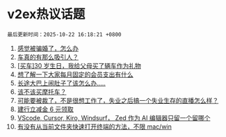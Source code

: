 # v2ex热议话题

`最后更新时间：2025-10-22 16:18:21 +0800`

1. [感觉被骗婚了，怎么办](https://www.v2ex.com/t/1167477)
1. [车真的有那么吸引人？](https://www.v2ex.com/t/1167462)
1. [[买车]30 岁生日，我给父母买了辆车作为礼物](https://www.v2ex.com/t/1167395)
1. [想了解一下大家每月固定的会员支出有什么](https://www.v2ex.com/t/1167457)
1. [长途大巴上闹肚子了该怎么办.....](https://www.v2ex.com/t/1167499)
1. [该不该买摩托车？](https://www.v2ex.com/t/1167374)
1. [可能要被裁了，不是很想工作了，失业之后搞一个失业生存的直播怎么样？](https://www.v2ex.com/t/1167467)
1. [建行立减金 6 元领取](https://www.v2ex.com/t/1167464)
1. [VScode, Cursor, Kiro, Windsurf， Zed 作为 AI 编辑器只留一个留哪个](https://www.v2ex.com/t/1167490)
1. [有没有从当前文件夹快速打开终端的方法，不限 mac/win](https://www.v2ex.com/t/1167454)

